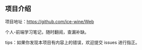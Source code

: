 ## 项目介绍

项目地址：https://github.com/ice-wine/Web

个人-前端学习笔记，随时翻阅，查漏补缺。

tips：如果你发现本项目有内容上的错误，欢迎提交 issues 进行指正。

